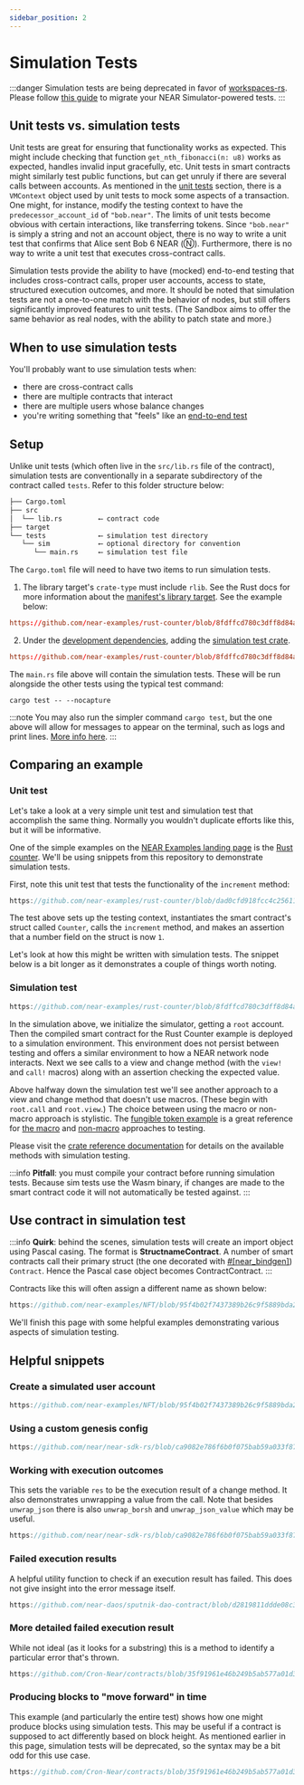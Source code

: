```yaml
---
sidebar_position: 2
---
```


# Simulation Tests

:::danger
Simulation tests are being deprecated in favor of [workspaces-rs](https://github.com/near/workspaces-rs). Please follow [this guide](./workspaces-migration-guide.md) to migrate your NEAR Simulator-powered tests.
:::

## Unit tests vs. simulation tests

Unit tests are great for ensuring that functionality works as expected. This might include checking that function `get_nth_fibonacci(n: u8)` works as expected, handles invalid input gracefully, etc. Unit tests in smart contracts might similarly test public functions, but can get unruly if there are several calls between accounts. As mentioned in the [unit tests](unit-tests.md) section, there is a `VMContext` object used by unit tests to mock some aspects of a transaction. One might, for instance, modify the testing context to have the `predecessor_account_id` of `"bob.near"`. The limits of unit tests become obvious with certain interactions, like transferring tokens. Since `"bob.near"` is simply a string and not an account object, there is no way to write a unit test that confirms that Alice sent Bob 6 NEAR (Ⓝ). Furthermore, there is no way to write a unit test that executes cross-contract calls.

Simulation tests provide the ability to have (mocked) end-to-end testing that includes cross-contract calls, proper user accounts, access to state, structured execution outcomes, and more. It should be noted that simulation tests are not a one-to-one match with the behavior of nodes, but still offers significantly improved features to unit tests. (The Sandbox aims to offer the same behavior as real nodes, with the ability to patch state and more.)  

## When to use simulation tests

You'll probably want to use simulation tests when:
- there are cross-contract calls
- there are multiple contracts that interact
- there are multiple users whose balance changes
- you're writing something that "feels" like an [end-to-end test](https://www.testim.io/blog/end-to-end-testing-guide)

## Setup

Unlike unit tests (which often live in the `src/lib.rs` file of the contract), simulation tests are conventionally in a separate subdirectory of the contract called `tests`. Refer to this folder structure below:

```sh
├── Cargo.toml
├── src
│  └── lib.rs         ⟵ contract code
├── target
└── tests             ⟵ simulation test directory
   └── sim            ⟵ optional directory for convention
      └── main.rs     ⟵ simulation test file
```

The `Cargo.toml` file will need to have two items to run simulation tests.

1. The library target's `crate-type` must include `rlib`. See the Rust docs for more information about the <a href="https://doc.rust-lang.org/cargo/reference/cargo-targets.html#library" target="_blank">manifest's library target</a>. See the example below:

```toml reference
https://github.com/near-examples/rust-counter/blob/8fdffcd780c3dff8d84aa54c774dfbca66ad8289/contract/Cargo.toml#L7-L8
```

2. Under the <a href="https://doc.rust-lang.org/cargo/reference/specifying-dependencies.html#development-dependencies" target="_blank">development dependencies</a>, adding the <a href="https://crates.io/crates/near-sdk-sim" target="_blank">simulation test crate</a>.

```toml reference
https://github.com/near-examples/rust-counter/blob/8fdffcd780c3dff8d84aa54c774dfbca66ad8289/contract/Cargo.toml#L13-L14
```

The `main.rs` file above will contain the simulation tests. These will be run alongside the other tests using the typical test command:

    cargo test -- --nocapture

:::note
You may also run the simpler command `cargo test`, but the one above will allow for messages to appear on the terminal, such as logs and print lines. <a href="https://doc.rust-lang.org/cargo/commands/cargo-test.html#display-options" target="_blank">More info here</a>.
:::

## Comparing an example

### Unit test

Let's take a look at a very simple unit test and simulation test that accomplish the same thing. Normally you wouldn't duplicate efforts like this, but it will be informative.

One of the simple examples on the <a href="https://near.dev" target="_blank">NEAR Examples landing page</a> is the <a href="https://examples.near.org/rust-counter" target="_blank">Rust counter</a>. We'll be using snippets from this repository to demonstrate simulation tests.

First, note this unit test that tests the functionality of the `increment` method:

```rust reference
https://github.com/near-examples/rust-counter/blob/dad0cfd918fcc4c25611307aa07ad377b97ea52b/contract/src/lib.rs#L128-L139
```

The test above sets up the testing context, instantiates the smart contract's struct called `Counter`, calls the `increment` method, and makes an assertion that a number field on the struct is now `1`.

Let's look at how this might be written with simulation tests. The snippet below is a bit longer as it demonstrates a couple of things worth noting.

### Simulation test

```rust reference
https://github.com/near-examples/rust-counter/blob/8fdffcd780c3dff8d84aa54c774dfbca66ad8289/contract/tests/sim/main.rs#L12-L64
```

In the simulation above, we initialize the simulator, getting a `root` account. Then the compiled smart contract for the Rust Counter example is deployed to a simulation environment. This environment does not persist between testing and offers a similar environment to how a NEAR network node interacts. Next we see calls to a view and change method (with the `view!` and `call!` macros) along with an assertion checking the expected value.

Above halfway down the simulation test we'll see another approach to a view and change method that doesn't use macros. (These begin with `root.call` and `root.view`.) The choice between using the macro or non-macro approach is stylistic. The <a href="https://examples.near.org/FT" target="_blank">fungible token example</a> is a great reference for <a href="https://github.com/near-examples/FT/blob/master/tests/sim/with_macros.rs" target="_blank">the macro</a> and <a href="https://github.com/near-examples/FT/blob/master/tests/sim/no_macros.rs" target="_blank">non-macro</a> approaches to testing.

Please visit the <a href="https://docs.rs/near-sdk-sim/latest/near_sdk_sim" target="_blank">crate reference documentation</a> for details on the available methods with simulation testing.

:::info
**Pitfall**: you must compile your contract before running simulation tests. Because sim tests use the Wasm binary, if changes are made to the smart contract code it will not automatically be tested against.
:::

## Use contract in simulation test

:::info
**Quirk**: behind the scenes, simulation tests will create an import object using Pascal casing. The format is **StructnameContract**. A number of smart contracts call their primary struct (the one decorated with [#[near_bindgen]](/contract-structure/near-bindgen)) `Contract`. Hence the Pascal case object becomes ContractContract.
:::

Contracts like this will often assign a different name as shown below:

```rust reference
https://github.com/near-examples/NFT/blob/95f4b02f7437389b26c9f5889bda272099c52b76/tests/sim/utils.rs#L3
```

We'll finish this page with some helpful examples demonstrating various aspects of simulation testing.

## Helpful snippets

### Create a simulated user account

```rust reference
https://github.com/near-examples/NFT/blob/95f4b02f7437389b26c9f5889bda272099c52b76/tests/sim/utils.rs#L75
```

### Using a custom genesis config

```rust reference
https://github.com/near/near-sdk-rs/blob/ca9082e786f6b0f075bab59a033f873e7f0ebc7f/examples/cross-contract-high-level/tests/general.rs#L15-L18
```

### Working with execution outcomes

This sets the variable `res` to be the execution result of a change method. It also demonstrates unwrapping a value from the call. Note that besides `unwrap_json` there is also `unwrap_borsh` and `unwrap_json_value` which may be useful. 

```rust reference
https://github.com/near/near-sdk-rs/blob/ca9082e786f6b0f075bab59a033f873e7f0ebc7f/examples/cross-contract-low-level/tests/general.rs#L95-L98
```

### Failed execution results

A helpful utility function to check if an execution result has failed. This does not give insight into the error message itself.

```rust reference
https://github.com/near-daos/sputnik-dao-contract/blob/d2819811ddde08c32592d484804b410348dd81ce/sputnikdao2/tests/utils/mod.rs#L30-L35
```

### More detailed failed execution result

While not ideal (as it looks for a substring) this is a method to identify a particular error that's thrown.

```rust reference
https://github.com/Cron-Near/contracts/blob/35f91961e46b249b5ab577a01d394fc7cb2a6099/manager/tests/sim/main.rs#L149-L172
```

### Producing blocks to "move forward" in time

This example (and particularly the entire test) shows how one might produce blocks using simulation tests. This may be useful if a contract is supposed to act differently based on block height. As mentioned earlier in this page, simulation tests will be deprecated, so the syntax may be a bit odd for this use case.

```rust reference
https://github.com/Cron-Near/contracts/blob/35f91961e46b249b5ab577a01d394fc7cb2a6099/manager/tests/sim/main.rs#L89-L100
```
